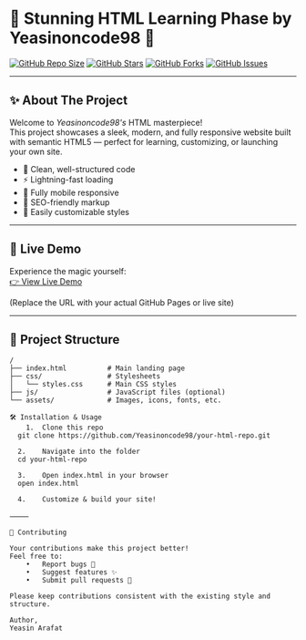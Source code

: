# 🌟 Stunning HTML Learning Phase by Yeasinoncode98 🌟


[![GitHub Repo Size](https://img.shields.io/github/repo-size/Yeasinoncode98/your-html-repo?style=for-the-badge&color=blueviolet)](https://github.com/Yeasinoncode98/your-html-repo)
[![GitHub Stars](https://img.shields.io/github/stars/Yeasinoncode98/your-html-repo?style=for-the-badge&color=yellowgreen)](https://github.com/Yeasinoncode98/your-html-repo/stargazers)
[![GitHub Forks](https://img.shields.io/github/forks/Yeasinoncode98/your-html-repo?style=for-the-badge&color=orange)](https://github.com/Yeasinoncode98/your-html-repo/network/members)
[![GitHub Issues](https://img.shields.io/github/issues/Yeasinoncode98/your-html-repo?style=for-the-badge&color=red)](https://github.com/Yeasinoncode98/your-html-repo/issues)

---

## ✨ About The Project

Welcome to *Yeasinoncode98's* HTML masterpiece!  
This project showcases a sleek, modern, and fully responsive website built with semantic HTML5 — perfect for learning, customizing, or launching your own site.

- 💎 Clean, well-structured code  
- ⚡ Lightning-fast loading  
- 📱 Fully mobile responsive  
- 🎯 SEO-friendly markup  
- 🎨 Easily customizable styles

---

## 🚀 Live Demo

Experience the magic yourself:  
[👉 View Live Demo](https://yeasinoncode98.github.io/your-html-repo)  

(Replace the URL with your actual GitHub Pages or live site)

---

## 📁 Project Structure

```plaintext
/
├── index.html          # Main landing page
├── css/                # Stylesheets
│   └── styles.css      # Main CSS styles
├── js/                 # JavaScript files (optional)
└── assets/             # Images, icons, fonts, etc.

🛠 Installation & Usage
	1.	Clone this repo
  git clone https://github.com/Yeasinoncode98/your-html-repo.git

  2.	Navigate into the folder
  cd your-html-repo

  3.	Open index.html in your browser
  open index.html

  4.	Customize & build your site!

⸻

🤝 Contributing

Your contributions make this project better!
Feel free to:
	•	Report bugs 🐛
	•	Suggest features ✨
	•	Submit pull requests 📝

Please keep contributions consistent with the existing style and structure.

Author, 
Yeasin Arafat
